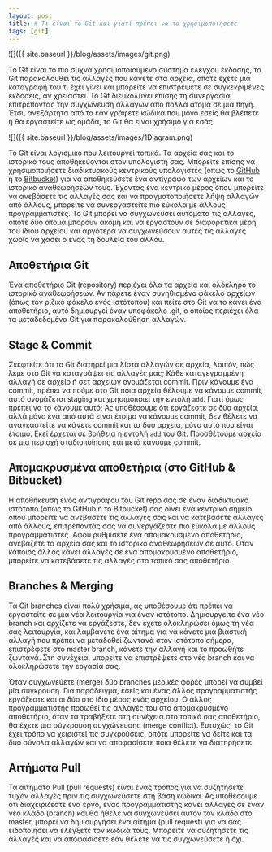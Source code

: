 ```yaml
---
layout: post
title: # Τι είναι το Git και γιατί πρέπει να το χρησιμοποιήσετε
tags: [git]
---
```


![]({{ site.baseurl }}/blog/assets/images/git.png)


Το Git είναι το πιο συχνά χρησιμοποιούμενο σύστημα ελέγχου έκδοσης, το Git παρακολουθεί τις αλλαγές που κάνετε στα αρχεία, οπότε έχετε μια καταγραφή του τι έχει γίνει και μπορείτε να επιστρέψετε σε συγκεκριμένες εκδόσεις, αν χρειαστεί. Το Git διευκολύνει επίσης τη συνεργασία, επιτρέποντας την συγχώνευση αλλαγών από πολλά άτομα σε μια πηγή. Έτσι, ανεξάρτητα από το εάν γράφετε κώδικα που μόνο εσείς θα βλέπετε ή θα εργαστείτε ως ομάδα, το Git θα είναι χρήσιμο για εσάς.
<!--more-->
![]({{ site.baseurl }}/blog/assets/images/1Diagram.png)

Το Git είναι λογισμικό που λειτουργεί τοπικά. Τα αρχεία σας και το ιστορικό τους αποθηκεύονται στον υπολογιστή σας. Μπορείτε επίσης να χρησιμοποιήσετε διαδικτυακούς κεντρικούς υπολογιστές (όπως το [GitHub](https://github.com/) ή το [Bitbucket](https://bitbucket.org/)) για να αποθηκεύσετε ένα αντίγραφο των αρχείων και το ιστορικό αναθεωρήσεών τους. Έχοντας ένα κεντρικό μέρος όπου μπορείτε να ανεβάσετε τις αλλαγές σας και να πραγματοποιήσετε λήψη αλλαγών από άλλους, μπορείτε να συνεργαστείτε πιο εύκολα με άλλους προγραμματιστές. Το Git μπορεί να συγχωνεύσει αυτόματα τις αλλαγές, οπότε δύο άτομα μπορούν ακόμη και να εργαστούν σε διαφορετικά μέρη του ίδιου αρχείου και αργότερα να συγχωνεύσουν αυτές τις αλλαγές χωρίς να χάσει ο ένας τη δουλειά του άλλου.

## Αποθετήρια Git

Ένα αποθετήριο Git (repository) περιέχει όλα τα αρχεία και ολόκληρο το ιστορικό αναθεωρήσεων. Αν πάρετε έναν συνηθισμένο φάκελο αρχείων (όπως τον ριζικό φάκελο ενός ιστότοπου) και πείτε στο Git να το κάνει ένα αποθετήριο, αυτό δημιουργεί έναν υποφάκελο .git, ο οποίος περιέχει όλα τα μεταδεδομένα Git για παρακολούθηση αλλαγών.

## Stage & Commit 

Σκεφτείτε ότι το Git διατηρεί μια λίστα αλλαγών σε αρχεία, λοιπόν, πώς λέμε στο Git να καταγράψει τις αλλαγές μας; Κάθε καταγεγραμμένη αλλαγή σε αρχείο ή σετ αρχείων ονομάζεται commit. Πριν κάνουμε ένα commit, πρέπει να πούμε στο Git ποια αρχεία θέλουμε να κάνουμε commit, αυτό ονομάζεται staging και χρησιμοποιεί την εντολή ```add```.  Γιατί όμως πρέπει να το κάνουμε αυτό; Ας υποθέσουμε ότι εργάζεστε σε δύο αρχεία, αλλά μόνο ένα από αυτά είναι έτοιμο να κάνουμε commit, δεν θέλετε να αναγκαστείτε να κάνετε commit και τα δύο αρχεία, μόνο αυτό που είναι έτοιμο. Εκεί έρχεται σε βοήθεια η εντολή ```add``` του Git. Προσθέτουμε αρχεία σε μια περιοχή σταδιοποίησης και μετά κάνουμε commit.

## Απομακρυσμένα αποθετήρια (στο GitHub & Bitbucket)

Η αποθήκευση ενός αντιγράφου του Git repo σας σε έναν διαδικτυακό ιστότοπο (όπως το GitHub ή το Bitbucket) σας δίνει ένα κεντρικό σημείο όπου μπορείτε να ανεβάσετε τις αλλαγές σας και να κατεβάσετε αλλαγές από άλλους, επιτρέποντάς σας να συνεργάζεστε πιο εύκολα με άλλους προγραμματιστές. Αφού ρυθμίσετε ένα απομακρυσμένο αποθετήριο, ανεβάζετε τα αρχεία σας και το ιστορικό αναθεωρήσεων σε αυτό. Οταν κάποιος άλλος κάνει αλλαγές σε ένα απομακρυσμένο αποθετήριο, μπορείτε να κατεβάσετε τις αλλαγές στο τοπικό σας αποθετήριο. 

## Branches & Merging

Τα Git branches είναι πολύ χρήσιμα, ας υποθέσουμε ότι πρέπει να εργαστείτε σε μια νέα λειτουργία για έναν ιστότοπο. Δημιουργείτε ένα νέο branch και αρχίζετε να εργάζεστε, δεν έχετε ολοκληρώσει όμως τη νέα σας λειτουργία, και λαμβάνετε ένα αίτημα για να κάνετε μια βιαστική αλλαγή που πρέπει να μεταδοθεί ζωντανά στον ιστότοπο σήμερα, επιστρέφετε στο master branch, κάνετε την αλλαγή και το προωθήτε ζωντανά. Στη συνέχεια, μπορείτε να επιστρέψετε στο νέο branch και να ολοκληρώσετε την εργασία σας. 

Όταν συγχωνεύετε (merge) δύο branches μερικές φορές μπορεί να συμβεί μία σύγκρουση. Για παράδειγμα, εσείς και ένας άλλος προγραμματιστής εργάζεστε και οι δύο στο ίδιο μέρος ενός αρχείου. Ο άλλος προγραμματιστής προωθεί τις αλλαγές του στο απομακρυσμένο αποθετήριο, όταν τα τραβήξετε στη συνέχεια στο τοπικό σας αποθετήριο, θα έχετε μια σύγκρουση συγχώνευσης (merge conflict). Ευτυχώς, το Git έχει τρόπο να χειριστεί τις συγκρούσεις, οπότε μπορείτε να δείτε και τα δύο σύνολα αλλαγών και να αποφασίσετε ποια θέλετε να διατηρήσετε.

## Αιτήματα Pull

Τα αιτήματα Pull (pull requests) είναι ένας τρόπος για να συζητήσετε τυχόν αλλαγές πριν τις συγχωνεύσετε στη βάση κώδικα. Ας υποθέσουμε ότι διαχειρίζεστε ένα έργο, ένας προγραμματιστής κάνει αλλαγές σε έναν νέο κλάδο (branch) και θα ήθελε να συγχωνεύσει αυτόν τον κλάδο στο master, μπορεί να δημιουργήσει ένα αίτημα (pull request) για να σας ειδοποιήσει να ελέγξετε τον κώδικα τους. Μπορείτε να συζητήσετε τις αλλαγές και να αποφασίσετε εάν θέλετε να τις συγχωνεύσετε ή όχι.